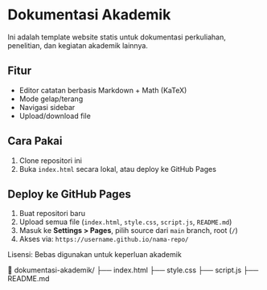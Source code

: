 # Dokumentasi Akademik

Ini adalah template website statis untuk dokumentasi perkuliahan, penelitian, dan kegiatan akademik lainnya.

## Fitur
- Editor catatan berbasis Markdown + Math (KaTeX)
- Mode gelap/terang
- Navigasi sidebar
- Upload/download file

## Cara Pakai
1. Clone repositori ini
2. Buka `index.html` secara lokal, atau deploy ke GitHub Pages

## Deploy ke GitHub Pages
1. Buat repositori baru
2. Upload semua file (`index.html`, `style.css`, `script.js`, `README.md`)
3. Masuk ke **Settings > Pages**, pilih source dari `main` branch, root (`/`)
4. Akses via: `https://username.github.io/nama-repo/`

Lisensi: Bebas digunakan untuk keperluan akademik

📁 dokumentasi-akademik/
├── index.html
├── style.css
├── script.js
├── README.md

